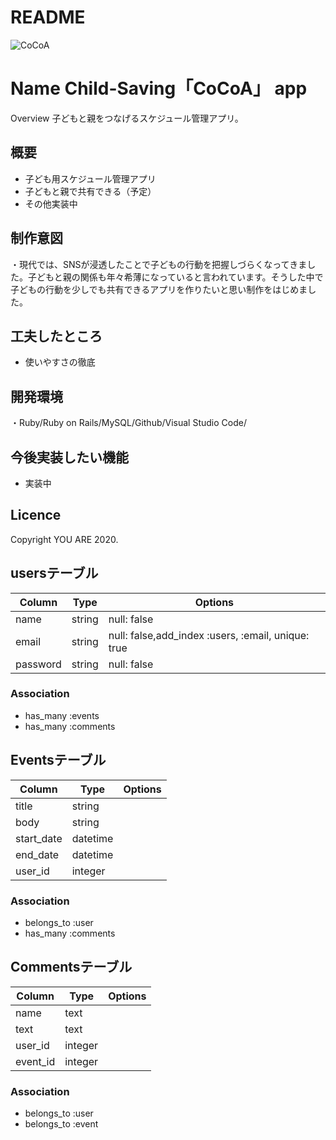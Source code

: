 
# README
![CoCoA](https://user-images.githubusercontent.com/67889594/94167360-62ef0500-fec7-11ea-96b2-ae21947b397e.jpg)

Name
Child-Saving「CoCoA」 app
====

Overview
子どもと親をつなげるスケジュール管理アプリ。

## 概要
<ul>
  <li>子ども用スケジュール管理アプリ</li>
  <li>子どもと親で共有できる（予定）</li>
  <li>その他実装中</li>
</ul>

## 制作意図
・現代では、SNSが浸透したことで子どもの行動を把握しづらくなってきました。子どもと親の関係も年々希薄になっていると言われています。そうした中で子どもの行動を少しでも共有できるアプリを作りたいと思い制作をはじめました。


## 工夫したところ
<ul>
  <li>使いやすさの徹底</li>
</ul>


## 開発環境
・Ruby/Ruby on Rails/MySQL/Github/Visual Studio Code/

## 今後実装したい機能
<ul>
  <li>実装中</li>
</ul>

## Licence
Copyright YOU ARE 2020.

## usersテーブル

Column|Type|Options|
|------|----|-------|
|name|string|null: false|
|email|string|null: false,add_index :users, :email, unique: true|
|password|string|null: false|

### Association
- has_many :events
- has_many :comments


## Eventsテーブル

Column|Type|Options|
|------|----|-------|
|title|string|
|body|string|
|start_date|datetime|
|end_date|datetime|
|user_id|integer|

### Association
- belongs_to :user
- has_many :comments


## Commentsテーブル

Column|Type|Options|
|------|----|-------|
|name|text|
|text|text|
|user_id|integer|
|event_id|integer|

### Association
- belongs_to :user
- belongs_to :event

